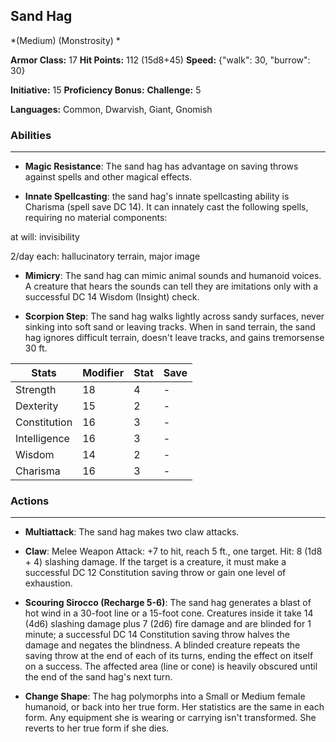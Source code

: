 ## Sand Hag
*(Medium) (Monstrosity) *

**Armor Class:** 17
**Hit Points:** 112 (15d8+45)
**Speed:** {"walk": 30, "burrow": 30}

**Initiative:** 15
**Proficiency Bonus:**
**Challenge:** 5

**Languages:** Common, Dwarvish, Giant, Gnomish

### Abilities
 --- 
- **Magic Resistance**: The sand hag has advantage on saving throws against spells and other magical effects.

- **Innate Spellcasting**: the sand hag's innate spellcasting ability is Charisma (spell save DC 14). It can innately cast the following spells, requiring no material components:

at will: invisibility

2/day each: hallucinatory terrain, major image

- **Mimicry**: The sand hag can mimic animal sounds and humanoid voices. A creature that hears the sounds can tell they are imitations only with a successful DC 14 Wisdom (Insight) check.

- **Scorpion Step**: The sand hag walks lightly across sandy surfaces, never sinking into soft sand or leaving tracks. When in sand terrain, the sand hag ignores difficult terrain, doesn't leave tracks, and gains tremorsense 30 ft.



| Stats | Modifier | Stat | Save
| ---- | ---- | ---- | ---- |
| Strength | 18 | 4 | - |
| Dexterity | 15 | 2 | - |
| Constitution | 16 | 3 | - |
| Intelligence | 16 | 3 | - |
| Wisdom | 14 | 2 | - |
| Charisma | 16 | 3 | - |

### Actions
 --- 
- **Multiattack**: The sand hag makes two claw attacks.

- **Claw**: Melee Weapon Attack: +7 to hit, reach 5 ft., one target. Hit: 8 (1d8 + 4) slashing damage. If the target is a creature, it must make a successful DC 12 Constitution saving throw or gain one level of exhaustion.

- **Scouring Sirocco (Recharge 5-6)**: The sand hag generates a blast of hot wind in a 30-foot line or a 15-foot cone. Creatures inside it take 14 (4d6) slashing damage plus 7 (2d6) fire damage and are blinded for 1 minute; a successful DC 14 Constitution saving throw halves the damage and negates the blindness. A blinded creature repeats the saving throw at the end of each of its turns, ending the effect on itself on a success. The affected area (line or cone) is heavily obscured until the end of the sand hag's next turn.

- **Change Shape**: The hag polymorphs into a Small or Medium female humanoid, or back into her true form. Her statistics are the same in each form. Any equipment she is wearing or carrying isn't transformed. She reverts to her true form if she dies.

